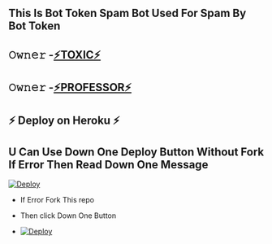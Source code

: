 ## This Is Bot Token Spam Bot Used For Spam By Bot Token 

## 𝙾𝚠𝚗𝚎𝚛 -[⚡TOXIC⚡](https://t.me/TOXIC_THAN_TOXIEST)
## 𝙾𝚠𝚗𝚎𝚛 -[⚡PROFESSOR⚡](https://t.me/AGORASWAMY_PROFESSOR)

## ⚡ Deploy on Heroku ⚡

## U Can Use Down One Deploy Button Without Fork If Error Then Read Down One Message 

[![Deploy](https://www.herokucdn.com/deploy/button.svg)](https://heroku.com/deploy?template=https://github.com/Agora-OS/BOTTOKENSPAM.git)

- If Error Fork This repo

- Then click Down One Button 

- [![Deploy](https://telegra.ph/file/1ded5ead2f8cc5828897a.jpg)](https://heroku.com/deploy/)
